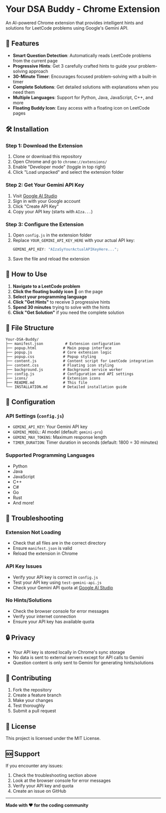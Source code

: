 # Your DSA Buddy - Chrome Extension

An AI-powered Chrome extension that provides intelligent hints and solutions for LeetCode problems using Google's Gemini API.

## 🚀 Features

- **Smart Question Detection**: Automatically reads LeetCode problems from the current page
- **Progressive Hints**: Get 3 carefully crafted hints to guide your problem-solving approach
- **30-Minute Timer**: Encourages focused problem-solving with a built-in timer
- **Complete Solutions**: Get detailed solutions with explanations when you need them
- **Multiple Languages**: Support for Python, Java, JavaScript, C++, and more
- **Floating Buddy Icon**: Easy access with a floating icon on LeetCode pages

## 🛠️ Installation

### Step 1: Download the Extension

1. Clone or download this repository
2. Open Chrome and go to `chrome://extensions/`
3. Enable "Developer mode" (toggle in top right)
4. Click "Load unpacked" and select the extension folder

### Step 2: Get Your Gemini API Key

1. Visit [Google AI Studio](https://makersuite.google.com/app/apikey)
2. Sign in with your Google account
3. Click "Create API Key"
4. Copy your API key (starts with `AIza...`)

### Step 3: Configure the Extension

1. Open `config.js` in the extension folder
2. Replace `YOUR_GEMINI_API_KEY_HERE` with your actual API key:
   ```javascript
   GEMINI_API_KEY: "AIzaSyYourActualAPIKeyHere...";
   ```
3. Save the file and reload the extension

## 🎯 How to Use

1. **Navigate to a LeetCode problem**
2. **Click the floating buddy icon** 🤖 on the page
3. **Select your programming language**
4. **Click "Get Hints"** to receive 3 progressive hints
5. **Spend 30 minutes** trying to solve with the hints
6. **Click "Get Solution"** if you need the complete solution

## 📁 File Structure

```
Your-DSA-Buddy/
├── manifest.json          # Extension configuration
├── popup.html            # Main popup interface
├── popup.js              # Core extension logic
├── popup.css             # Popup styling
├── content.js            # Content script for LeetCode integration
├── content.css           # Floating icon styling
├── background.js         # Background service worker
├── config.js             # Configuration and API settings
├── icons/                # Extension icons
├── README.md             # This file
└── INSTALLATION.md       # Detailed installation guide
```

## 🔧 Configuration

### API Settings (`config.js`)

- `GEMINI_API_KEY`: Your Gemini API key
- `GEMINI_MODEL`: AI model (default: `gemini-pro`)
- `GEMINI_MAX_TOKENS`: Maximum response length
- `TIMER_DURATION`: Timer duration in seconds (default: 1800 = 30 minutes)

### Supported Programming Languages

- Python
- Java
- JavaScript
- C++
- C#
- Go
- Rust
- And more!

## 🐛 Troubleshooting

### Extension Not Loading

- Check that all files are in the correct directory
- Ensure `manifest.json` is valid
- Reload the extension in Chrome

### API Key Issues

- Verify your API key is correct in `config.js`
- Test your API key using `test-gemini-api.js`
- Check your Gemini API quota at [Google AI Studio](https://makersuite.google.com/app/apikey)

### No Hints/Solutions

- Check the browser console for error messages
- Verify your internet connection
- Ensure your API key has available quota

## 🔒 Privacy

- Your API key is stored locally in Chrome's sync storage
- No data is sent to external servers except for API calls to Gemini
- Question content is only sent to Gemini for generating hints/solutions

## 🤝 Contributing

1. Fork the repository
2. Create a feature branch
3. Make your changes
4. Test thoroughly
5. Submit a pull request

## 📄 License

This project is licensed under the MIT License.

## 🆘 Support

If you encounter any issues:

1. Check the troubleshooting section above
2. Look at the browser console for error messages
3. Verify your API key and quota
4. Create an issue on GitHub

---

**Made with ❤️ for the coding community**
